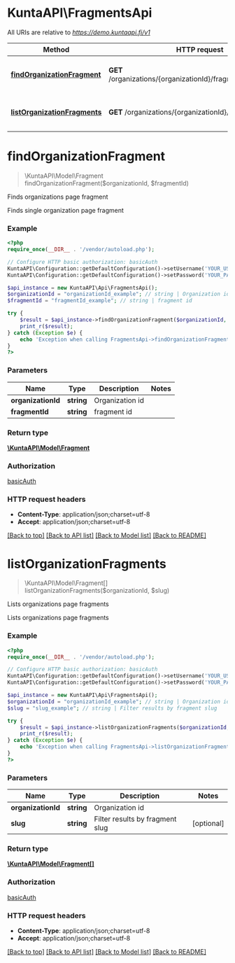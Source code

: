 # KuntaAPI\FragmentsApi

All URIs are relative to *https://demo.kuntaapi.fi/v1*

Method | HTTP request | Description
------------- | ------------- | -------------
[**findOrganizationFragment**](FragmentsApi.md#findOrganizationFragment) | **GET** /organizations/{organizationId}/fragments/{fragmentId} | Finds organizations page fragment
[**listOrganizationFragments**](FragmentsApi.md#listOrganizationFragments) | **GET** /organizations/{organizationId}/fragments | Lists organizations page fragments


# **findOrganizationFragment**
> \KuntaAPI\Model\Fragment findOrganizationFragment($organizationId, $fragmentId)

Finds organizations page fragment

Finds single organization page fragment

### Example
```php
<?php
require_once(__DIR__ . '/vendor/autoload.php');

// Configure HTTP basic authorization: basicAuth
KuntaAPI\Configuration::getDefaultConfiguration()->setUsername('YOUR_USERNAME');
KuntaAPI\Configuration::getDefaultConfiguration()->setPassword('YOUR_PASSWORD');

$api_instance = new KuntaAPI\Api\FragmentsApi();
$organizationId = "organizationId_example"; // string | Organization id
$fragmentId = "fragmentId_example"; // string | fragment id

try {
    $result = $api_instance->findOrganizationFragment($organizationId, $fragmentId);
    print_r($result);
} catch (Exception $e) {
    echo 'Exception when calling FragmentsApi->findOrganizationFragment: ', $e->getMessage(), PHP_EOL;
}
?>
```

### Parameters

Name | Type | Description  | Notes
------------- | ------------- | ------------- | -------------
 **organizationId** | **string**| Organization id |
 **fragmentId** | **string**| fragment id |

### Return type

[**\KuntaAPI\Model\Fragment**](../Model/Fragment.md)

### Authorization

[basicAuth](../../README.md#basicAuth)

### HTTP request headers

 - **Content-Type**: application/json;charset=utf-8
 - **Accept**: application/json;charset=utf-8

[[Back to top]](#) [[Back to API list]](../../README.md#documentation-for-api-endpoints) [[Back to Model list]](../../README.md#documentation-for-models) [[Back to README]](../../README.md)

# **listOrganizationFragments**
> \KuntaAPI\Model\Fragment[] listOrganizationFragments($organizationId, $slug)

Lists organizations page fragments

Lists organizations page fragments

### Example
```php
<?php
require_once(__DIR__ . '/vendor/autoload.php');

// Configure HTTP basic authorization: basicAuth
KuntaAPI\Configuration::getDefaultConfiguration()->setUsername('YOUR_USERNAME');
KuntaAPI\Configuration::getDefaultConfiguration()->setPassword('YOUR_PASSWORD');

$api_instance = new KuntaAPI\Api\FragmentsApi();
$organizationId = "organizationId_example"; // string | Organization id
$slug = "slug_example"; // string | Filter results by fragment slug

try {
    $result = $api_instance->listOrganizationFragments($organizationId, $slug);
    print_r($result);
} catch (Exception $e) {
    echo 'Exception when calling FragmentsApi->listOrganizationFragments: ', $e->getMessage(), PHP_EOL;
}
?>
```

### Parameters

Name | Type | Description  | Notes
------------- | ------------- | ------------- | -------------
 **organizationId** | **string**| Organization id |
 **slug** | **string**| Filter results by fragment slug | [optional]

### Return type

[**\KuntaAPI\Model\Fragment[]**](../Model/Fragment.md)

### Authorization

[basicAuth](../../README.md#basicAuth)

### HTTP request headers

 - **Content-Type**: application/json;charset=utf-8
 - **Accept**: application/json;charset=utf-8

[[Back to top]](#) [[Back to API list]](../../README.md#documentation-for-api-endpoints) [[Back to Model list]](../../README.md#documentation-for-models) [[Back to README]](../../README.md)

